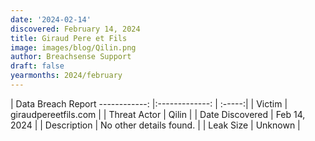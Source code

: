 ```yaml
---
date: '2024-02-14'
discovered: February 14, 2024
title: Giraud Pere et Fils
image: images/blog/Qilin.png
author: Breachsense Support
draft: false
yearmonths: 2024/february
---
```



| Data Breach Report
------------:     |:-------------:    | :-----:|
| Victim      | giraudpereetfils.com      | 
| Threat Actor      | Qilin      | 
| Date Discovered      | Feb 14, 2024      | 
| Description      | No other details found.      | 
| Leak Size      | Unknown      | 

